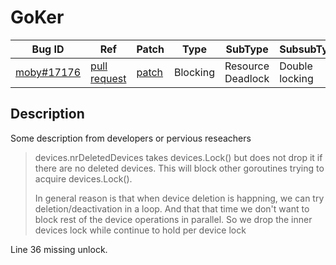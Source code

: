 
# GoKer

| Bug ID|  Ref | Patch | Type | SubType | SubsubType |
| ----  | ---- | ----  | ---- | ---- | ---- |
|[moby#17176]|[pull request]|[patch]| Blocking | Resource Deadlock | Double locking |

[moby#17176]:(moby17176_test.go)
[patch]:https://github.com/moby/moby/pull/17176/files
[pull request]:https://github.com/moby/moby/pull/17176
 
## Description

Some description from developers or pervious reseachers

> devices.nrDeletedDevices takes devices.Lock() but does
  not drop it if there are no deleted devices. This will block
  other goroutines trying to acquire devices.Lock().
>
> In general reason is that when device deletion is happning,
  we can try deletion/deactivation in a loop. And that that time
  we don't want to block rest of the device operations in parallel.
  So we drop the inner devices lock while continue to hold per
  device lock

Line 36 missing unlock.

